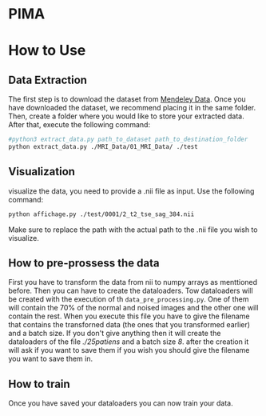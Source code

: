# PIMA

# How to Use

## Data Extraction
The first step is to download the dataset from [Mendeley Data](https://data.mendeley.com/datasets/k57fr854j2/2). Once you have downloaded the dataset, we recommend placing it in the same folder. Then, create a folder where you would like to store your extracted data. After that, execute the following command:

```bash
#python3 extract_data.py path_to_dataset path_to_destination_folder
python extract_data.py ./MRI_Data/01_MRI_Data/ ./test
```
## Visualization
visualize the data, you need to provide a .nii file as input. Use the following command:
```bash
python affichage.py ./test/0001/2_t2_tse_sag_384.nii
```
Make sure to replace the path with the actual path to the .nii file you wish to visualize.

## How to pre-prossess the data
First you have to transform the data from nii to numpy arrays as menttioned before. Then you can have to create the dataloaders. Tow dataloaders will be created with the execution of th `data_pre_processing.py`. One of them will contain the 70% of the normal and noised images and the other one will contain the rest.
When you execute this file you have to give the filename that contains the transforned data (the ones that you transformed earlier) and a batch size. If you don't give anything then it will create the dataloaders of the file *./25patiens* and a batch size *8*.
after the creation it will ask if you want to save them if you wish you should give the filename you want to save them in.

## How to train
Once you have saved your dataloaders you can now train your data.